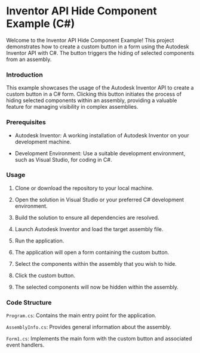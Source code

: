 # Inventor API Hide Component Example (C#)

Welcome to the Inventor API Hide Component Example! This project demonstrates how to create a custom button in a form using the Autodesk Inventor API with C#. The button triggers the hiding of selected components from an assembly.

### Introduction
This example showcases the usage of the Autodesk Inventor API to create a custom button in a C# form. Clicking this button initiates the process of hiding selected components within an assembly, providing a valuable feature for managing visibility in complex assemblies.

### Prerequisites
- Autodesk Inventor: A working installation of Autodesk Inventor on your development machine.

- Development Environment: Use a suitable development environment, such as Visual Studio, for coding in C#.

### Usage
1. Clone or download the repository to your local machine.

2. Open the solution in Visual Studio or your preferred C# development environment.

3. Build the solution to ensure all dependencies are resolved.

4. Launch Autodesk Inventor and load the target assembly file.

5. Run the application.

6. The application will open a form containing the custom button.

7. Select the components within the assembly that you wish to hide.

8. Click the custom button.

9. The selected components will now be hidden within the assembly.

### Code Structure

`Program.cs`: Contains the main entry point for the application.

`AssemblyInfo.cs`: Provides general information about the assembly.

`Form1.cs`: Implements the main form with the custom button and associated event handlers.